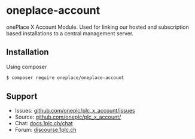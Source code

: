 # oneplace-account

onePlace X Account Module. Used for linking our hosted
and subscription based installations to a central management server.

## Installation

Using composer

```bash
$ composer require oneplace/oneplace-account
```

## Support

* Issues: [github.com/oneplc/plc_x_account/issues](https://github.com/oneplc/plc_x_account/issues)
* Source: [github.com/oneplc/plc_x_account/](https://github.com/oneplc/plc_x_account/)
* Chat: [docs.1plc.ch/chat](https://docs.1plc.ch/chat)
* Forum: [discourse.1plc.ch](https://discourse.1plc.ch)